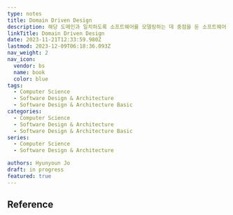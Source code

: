 ```yaml
---
type: notes
title: Domain Driven Design
description: 해당 도메인과 일치하도록 소프트웨어를 모델링하는 데 중점을 둔 소프트웨어 설계 접근 방식
linkTitle: Domain Driven Design
date: 2023-11-21T12:33:59.980Z
lastmod: 2023-12-09T06:18:36.093Z
nav_weight: 2
nav_icon:
  vendor: bs
  name: book
  color: blue
tags:
  - Computer Science
  - Software Design & Architecture
  - Software Design & Architecture Basic
categories:
  - Computer Science
  - Software Design & Architecture
  - Software Design & Architecture Basic
series:
  - Computer Science
  - Software Design & Architecture

authors: Hyunyoun Jo
draft: in progress
featured: true
---
```


## Reference
